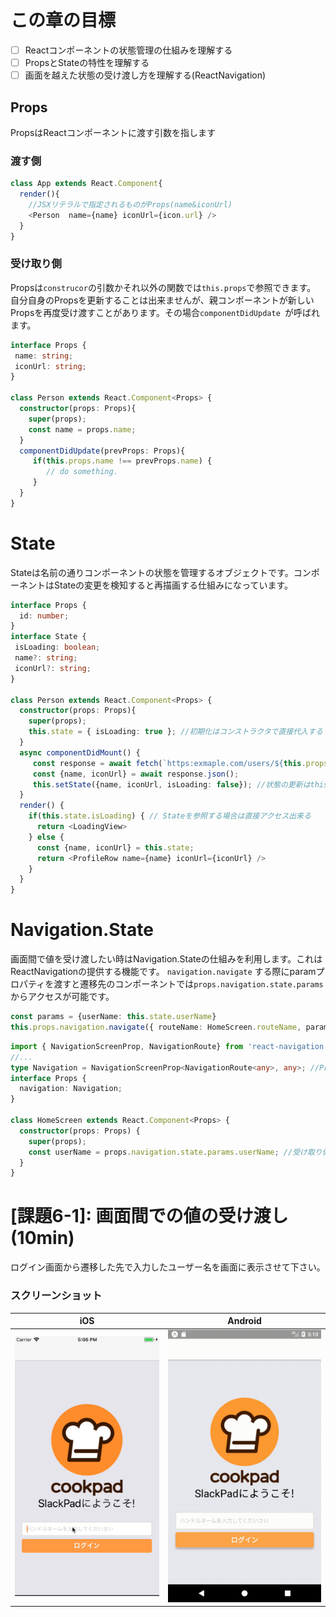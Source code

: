 # この章の目標

- [ ] Reactコンポーネントの状態管理の仕組みを理解する
- [ ] PropsとStateの特性を理解する
- [ ] 画面を越えた状態の受け渡し方を理解する(ReactNavigation)

## Props

PropsはReactコンポーネントに渡す引数を指します

### 渡す側

```typescript
class App extends React.Component{
  render(){
    //JSXリテラルで指定されるものがProps(name&iconUrl)
    <Person  name={name} iconUrl={icon.url} />
  }
}
```

### 受け取り側

Propsは`construcor`の引数かそれ以外の関数では`this.props`で参照できます。  
自分自身のPropsを更新することは出来ませんが、親コンポーネントが新しいPropsを再度受け渡すことがあります。その場合`componentDidUpdate `が呼ばれます。

```typescript
interface Props {
 name: string;
 iconUrl: string;
}

class Person extends React.Component<Props> {
  constructor(props: Props){
    super(props);
    const name = props.name;
  }
  componentDidUpdate(prevProps: Props){
     if(this.props.name !== prevProps.name) { 
        // do something.
     }
  }
}
```

# State

Stateは名前の通りコンポーネントの状態を管理するオブジェクトです。コンポーネントはStateの変更を検知すると再描画する仕組みになっています。  

```typescript
interface Props {
  id: number;
}
interface State {
 isLoading: boolean;
 name?: string;
 iconUrl?: string;
}

class Person extends React.Component<Props> {
  constructor(props: Props){
    super(props);
    this.state = { isLoading: true }; //初期化はコンストラクタで直接代入する
  }
  async componentDidMount() {
     const response = await fetch(`https:exmaple.com/users/${this.props.id}`);
     const {name, iconUrl} = await response.json();
     this.setState({name, iconUrl, isLoading: false}); //状態の更新はthis.setState経由で行う
  }
  render() {
    if(this.state.isLoading) { // Stateを参照する場合は直接アクセス出来る
      return <LoadingView>
    } else {
      const {name, iconUrl} = this.state;
      return <ProfileRow name={name} iconUrl={iconUrl} />
    }
  }
}
```


# Navigation.State

画面間で値を受け渡したい時はNavigation.Stateの仕組みを利用します。これはReactNavigationの提供する機能です。
`navigation.navigate` する際にparamプロパティを渡すと遷移先のコンポーネントでは`props.navigation.state.params`からアクセスが可能です。

```typescript
const params = {userName: this.state.userName}
this.props.navigation.navigate({ routeName: HomeScreen.routeName, params }); // 受け渡し側
```

```typescript
import { NavigationScreenProp, NavigationRoute} from 'react-navigation';
//...
type Navigation = NavigationScreenProp<NavigationRoute<any>, any>; //Props型が複雑なためaliasを作成
interface Props {
  navigation: Navigation; 
}

class HomeScreen extends React.Component<Props> {
  constructor(props: Props) {
    super(props);
    const userName = props.navigation.state.params.userName; //受け取り側
  }
}
```

# [課題6-1]: 画面間での値の受け渡し(10min)

ログイン画面から遷移した先で入力したユーザー名を画面に表示させて下さい。

### スクリーンショット

| iOS | Android |
| :---: | :----: |
| <img src="images/06-01.gif" width=400 /> | <img src="images/06-02.gif" width=400 /> |
